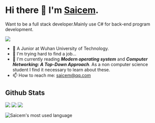 # Hi there 👋 I'm [Saicem](https://saicem.github.io).

Want to be a full stack developer.Mainly use C# for back-end program development.
<!-- view count https://github.com/antonkomarev/github-profile-views-counter -->
![](https://hit.yhype.me/github/profile?user_id=56228142)

- 🔭 A Junior at Wuhan University of Technology.
- 🥲 I'm trying hard to find a job... 
- 📖 I'm currently reading ***Modern operating system*** and ***Computer Networking: A Top-Down Approach***. As a non computer science student I find it necessary to learn about these.
- 📫 How to reach me: saicem@qq.com

<!--
- 🔭 I’m currently working on ...
- 🌱 I’m currently learning ...
- 👯 I’m looking to collaborate on ...
- 🤔 I’m looking for help with ...
- 💬 Ask me about ...
- 😄 Pronouns: ...
- ⚡ Fun fact: ...
-->

## Github Stats

![](https://github-profile-summary-cards.vercel.app/api/cards/profile-details?username=saicem&theme=default)
![](https://github-profile-summary-cards.vercel.app/api/cards/stats?username=saicem&theme=default)
![](https://github-profile-summary-cards.vercel.app/api/cards/productive-time?username=saicem&theme=default)
<!-- ![](https://github-profile-summary-cards.vercel.app/api/cards/repos-per-language?username=saicem&theme=default) -->
<!-- ![](https://github-profile-summary-cards.vercel.app/api/cards/most-commit-language?username=saicem&theme=default) -->
<!-- ![Saicem's GitHub stats](https://github-readme-stats.vercel.app/api?username=saicem&show_icons=true&include_all_commits=true) -->
![Saicem's most used language](https://github-readme-stats.vercel.app/api/top-langs/?username=saicem&hide=cmake,Makefile,shell&layout=compact)
